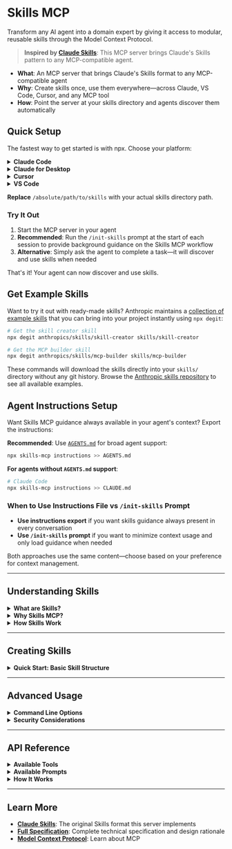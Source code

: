 # Skills MCP

Transform any AI agent into a domain expert by giving it access to modular, reusable skills through the Model Context Protocol.

> **Inspired by [Claude Skills](https://docs.claude.com/en/docs/agents-and-tools/agent-skills/overview)**: This MCP server brings Claude's Skills pattern to any MCP-compatible agent.

- **What**: An MCP server that brings Claude's Skills format to any MCP-compatible agent
- **Why**: Create skills once, use them everywhere—across Claude, VS Code, Cursor, and any MCP tool
- **How**: Point the server at your skills directory and agents discover them automatically

## Quick Setup

The fastest way to get started is with npx. Choose your platform:

<details>
<summary><strong>Claude Code</strong></summary>

Create `.mcp.json` in your project or `~/.claude.json` globally:

```json
{
  "mcpServers": {
    "skills-mcp": {
      "type": "stdio",
      "command": "npx",
      "args": ["-y", "skills-mcp", "-s", "/absolute/path/to/skills"]
    }
  }
}
```

</details>

<details>
<summary><strong>Claude for Desktop</strong></summary>

Create `~/Library/Application Support/Claude/claude_desktop_config.json`:

```json
{
  "mcpServers": {
    "skills-mcp": {
      "command": "npx",
      "args": ["-y", "skills-mcp", "-s", "/absolute/path/to/skills"]
    }
  }
}
```

</details>

<details>
<summary><strong>Cursor</strong></summary>

Create `.cursor/mcp.json` in your project or `~/.cursor/mcp.json` globally:

```json
{
  "mcpServers": {
    "skills-mcp": {
      "command": "npx",
      "args": ["-y", "skills-mcp", "-s", "/absolute/path/to/skills"]
    }
  }
}
```

</details>

<details>
<summary><strong>VS Code</strong></summary>

Create `.vscode/mcp.json` in your project:

```json
{
  "servers": {
    "skills-mcp": {
      "type": "stdio",
      "command": "npx",
      "args": ["-y", "skills-mcp", "-s", "/absolute/path/to/skills"]
    }
  }
}
```

</details>

**Replace** `/absolute/path/to/skills` with your actual skills directory path.

### Try It Out

1. Start the MCP server in your agent
2. **Recommended**: Run the `/init-skills` prompt at the start of each session to provide background guidance on the Skills MCP workflow
3. **Alternative**: Simply ask the agent to complete a task—it will discover and use skills when needed

That's it! Your agent can now discover and use skills.

## Get Example Skills

Want to try it out with ready-made skills? Anthropic maintains a [collection of example skills](https://github.com/anthropics/skills) that you can bring into your project instantly using `npx degit`:

```bash
# Get the skill creator skill
npx degit anthropics/skills/skill-creator skills/skill-creator

# Get the MCP builder skill
npx degit anthropics/skills/mcp-builder skills/mcp-builder
```

These commands will download the skills directly into your `skills/` directory without any git history. Browse the [Anthropic skills repository](https://github.com/anthropics/skills) to see all available examples.

## Agent Instructions Setup

Want Skills MCP guidance always available in your agent's context? Export the instructions:

**Recommended**: Use [`AGENTS.md`](https://agents.md) for broad agent support:

```bash
npx skills-mcp instructions >> AGENTS.md
```

**For agents without `AGENTS.md` support**:

```bash
# Claude Code
npx skills-mcp instructions >> CLAUDE.md
```

### When to Use Instructions File vs `/init-skills` Prompt

- **Use instructions export** if you want skills guidance always present in every conversation
- **Use `/init-skills` prompt** if you want to minimize context usage and only load guidance when needed

Both approaches use the same content—choose based on your preference for context management.

---

## Understanding Skills

<details>
<summary><strong>What are Skills?</strong></summary>

Skills are modular, self-contained packages that transform general-purpose AI agents into specialized experts. Think of them as "onboarding guides" for specific domains or tasks—they provide procedural knowledge that no model can fully possess.

**Example: A PDF Processing Skill might include:**

- Instructions for extracting text and filling forms
- Python scripts for reliable PDF operations
- Reference documentation for advanced use cases
- Template files for generating documents

Instead of explaining PDF processing in every conversation, you install the skill once and the agent knows when and how to use it.

</details>

<details>
<summary><strong>Why Skills MCP?</strong></summary>

While Claude has native Skills support built-in, this MCP server brings that same capability to other agents:

- **Universal compatibility**: Any MCP-compatible agent can now use Claude Skills
- **Unified management**: Single skills directory works across all agents and platforms
- **Optional for Claude**: When using Claude Desktop or Claude Code, you can disable this server and use native Skills instead
- **Progressive disclosure**: Skills load information in stages, minimizing context usage

**Key benefit**: Create skills once in Claude's format, use them everywhere—whether with Claude's native support or via MCP in VS Code, Cursor, and other tools.

</details>

<details>
<summary><strong>How Skills Work</strong></summary>

Skills use a **three-level progressive disclosure** system to manage context efficiently:

1. **Metadata** (~100 tokens): Name and description loaded at startup
2. **Instructions** (~5k tokens): Main SKILL.md content loaded when skill is triggered
3. **Resources** (loaded as needed): References, scripts, and assets accessed on-demand

This means you can install dozens of skills without context penalty—agents only load what they need, when they need it.

</details>

---

## Creating Skills

<details>
<summary><strong>Quick Start: Basic Skill Structure</strong></summary>

Skills follow Anthropic's convention-based format from [Claude Skills](https://docs.claude.com/en/docs/agents-and-tools/agent-skills/overview):

```
skill-name/
├── SKILL.md              # Required: Skill metadata and instructions
├── references/           # Optional: Documentation loaded as needed
├── scripts/              # Optional: Executable code
└── assets/               # Optional: Templates and files for output
```

### SKILL.md Format

```markdown
---
name: Skill Name
description: What this skill does and when to use it (be specific!)
---

# Skill Name

## Instructions

[Step-by-step guidance for the agent]

## Examples

[Concrete usage examples]
```

**Tips for writing good skills:**

- Make descriptions specific about WHEN to use the skill
- Use imperative/infinitive form in instructions ("To do X, use Y")
- Keep SKILL.md under 5k words; move detailed docs to `references/`
- Bundle scripts for deterministic operations
- Include templates in `assets/` for files used in output

For more details, see the [Skills specification](docs/spec.md).

</details>

---

## Advanced Usage

<details>
<summary><strong>Command Line Options</strong></summary>

### Arguments

- `-s, --skills-dir`: Path to skills directory (**required**, can be specified multiple times, must be absolute paths)

### Multiple Skills Directories

When specifying multiple skills directories, all directories are scanned for skills. If multiple skills with the same ID are found across different directories, a warning will be logged and the last loaded skill will be used.

Example configuration with multiple directories:

```json
{
  "servers": {
    "skills-mcp": {
      "type": "stdio",
      "command": "npx",
      "args": [
        "-y",
        "skills-mcp",
        "-s",
        "/path/to/skills1",
        "-s",
        "/path/to/skills2"
      ]
    }
  }
}
```

### Testing the Server

You can test the server manually using stdio:

```bash
npx skills-mcp --skills-dir /absolute/path/to/skills
```

The server will start and wait for JSON-RPC messages on stdin. Press `Ctrl+C` to stop the server.

</details>

<details>
<summary><strong>Security Considerations</strong></summary>

**⚠️ Important**: Skills provide agents with instructions and executable code. Only use skills from trusted sources—those you created yourself or obtained from Anthropic.

A malicious skill can:

- Direct agents to invoke tools in harmful ways
- Execute code with the agent's privileges
- Access or expose sensitive data

**Treat skills like software installation**: Only install from trusted sources, especially in production systems with access to sensitive data or critical operations.

For more details, see the [Security Considerations](docs/spec.md#security-considerations) section in the spec.

</details>

---

## API Reference

<details>
<summary><strong>Available Tools</strong></summary>

### `list_skills`

Lists all available skills with their metadata.

**Output:**

```json
{
  "skills": [
    {
      "id": "pdf-processing",
      "name": "PDF Processing",
      "description": "Extract text and tables from PDF files..."
    }
  ]
}
```

### `get_skill`

Retrieves the full skill content and absolute path.

**Input:**

```json
{
  "id": "pdf-processing"
}
```

**Output:**

```json
{
  "path": "/Users/username/.claude/skills/pdf-processing/SKILL.md",
  "name": "PDF Processing",
  "description": "Extract text and tables...",
  "content": "# PDF Processing\n\n## Quick start\n..."
}
```

</details>

<details>
<summary><strong>Available Prompts</strong></summary>

### `init-skills`

Provides informational guidance about the Skills MCP workflow. This prompt:

- Explains what skills are and how they're structured
- Outlines the progressive disclosure model (load only what you need, when you need it)
- Describes the step-by-step workflow for discovering, loading, and using skills
- Clarifies that the MCP is a minimal wrapper—agents handle all file operations

**When to use**: Run at the start of a conversation to provide background context. The prompt is informational only—it doesn't trigger any immediate actions. Agents will use skills when they encounter tasks that match available skill descriptions.

</details>

<details>
<summary><strong>How It Works</strong></summary>

The Skills MCP follows a **minimal wrapper design** that leverages the full capabilities of modern AI agents:

**What the server provides:**

- Skill discovery and metadata
- Skill content with absolute file paths
- Skills-specific context formatting

**What agents handle** (using their existing tools):

- Reading referenced files (`references/`, `scripts/`, `assets/`)
- Executing scripts
- Searching and navigating directories

**Example workflow:**

1. Agent calls `list_skills` and finds "PDF Processing"
2. Agent calls `get_skill` and receives `/path/to/pdf-processing/SKILL.md`
3. Skill mentions `references/FORMS.md` for advanced features
4. Agent constructs full path and reads it: `/path/to/pdf-processing/references/FORMS.md`
5. Agent executes scripts: `cd /path/to/pdf-processing && python scripts/fill_form.py`

This design keeps the MCP server simple while giving agents maximum flexibility.

</details>

---

## Learn More

- **[Claude Skills](https://docs.claude.com/en/docs/agents-and-tools/agent-skills/overview)**: The original Skills format this server implements
- **[Full Specification](docs/spec.md)**: Complete technical specification and design rationale
- **[Model Context Protocol](https://modelcontextprotocol.io/)**: Learn about MCP
